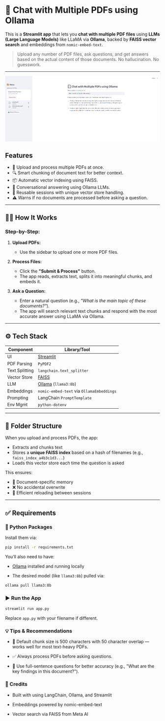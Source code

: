 # 📄 Chat with Multiple PDFs using Ollama

This is a **Streamlit app** that lets you **chat with multiple PDF files** using **LLMs (Large Language Models)** like LLaMA via **Ollama**, backed by **FAISS vector search** and embeddings from `nomic-embed-text`.

> Upload any number of PDF files, ask questions, and get answers based on the actual content of those documents. No hallucination. No guesswork.

---
![Chat with PDFs Demo](images/pic.jpg)
##  Features

- 📄 Upload and process multiple PDFs at once.
- 🔍 Smart chunking of document text for better context.
- 📦 Automatic vector indexing using FAISS.
- 🧠 Conversational answering using Ollama LLMs.
- 🔄 Reusable sessions with unique vector store handling.
- ⚠️ Warns if no documents are processed before asking a question.

---

## 🧑‍💻 How It Works

### Step-by-Step:

1. **Upload PDFs:**
   - Use the sidebar to upload one or more PDF files.

2. **Process Files:**
   - Click the **"Submit & Process"** button.
   - The app reads, extracts text, splits it into meaningful chunks, and embeds it.

3. **Ask a Question:**
   - Enter a natural question (e.g., *"What is the main topic of these documents?"*).
   - The app will search relevant text chunks and respond with the most accurate answer using LLaMA via Ollama.

---

## ⚙️ Tech Stack

| Component      | Library/Tool             |
|----------------|--------------------------|
| UI             | [Streamlit](https://streamlit.io) |
| PDF Parsing    | `PyPDF2`                 |
| Text Splitting | `langchain.text_splitter` |
| Vector Store   | [FAISS](https://github.com/facebookresearch/faiss) |
| LLM            | [Ollama](https://ollama.com) (`llama3:8b`) |
| Embeddings     | `nomic-embed-text` via `OllamaEmbeddings` |
| Prompting      | LangChain `PromptTemplate` |
| Env Mgmt       | `python-dotenv`          |

---

## 📁 Folder Structure

When you upload and process PDFs, the app:
- Extracts and chunks text
- Stores a **unique FAISS index** based on a hash of filenames (e.g., `faiss_index_a4b3c1d3...`)
- Loads this vector store each time the question is asked

This ensures:
- 🧠 Document-specific memory
- ❌ No accidental overwrite
- 🔁 Efficient reloading between sessions

---

## ✅ Requirements

### 🐍 Python Packages

Install them via:

```bash
pip install -r requirements.txt

```

You’ll also need to have:

- [Ollama](https://ollama.com) installed and running locally

- The desired model (like `llama3:8b`) pulled via:
```bash
ollama pull llama3:8b
```
### ▶️ Run the App
```bash
streamlit run app.py
```
Replace `app.py` with your filename if different.

### 💡 Tips & Recommendations
- 📌 Default chunk size is 500 characters with 50 character overlap — works well for most text-heavy PDFs.

- ✅ Always process PDFs before asking questions.

- 💬 Use full-sentence questions for better accuracy (e.g., "What are the key findings in this document?").
### 📣 Credits
- Built with using LangChain, Ollama, and Streamlit

- Embeddings powered by nomic-embed-text

- Vector search via FAISS from Meta AI


